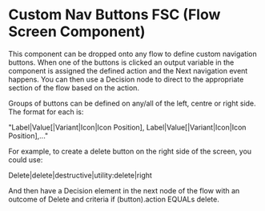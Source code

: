 # Custom Nav Buttons FSC (Flow Screen Component)

This component can be dropped onto any flow to define custom navigation buttons.  When one of the buttons is clicked an output variable in the component is assigned the defined action and the Next navigation event happens.  You can then use a Decision node to direct to the appropriate section of the flow based on the action.

Groups of buttons can be defined on any/all of the left, centre or right side.  The format for each is:

"Label|Value[|Variant|Icon|Icon Position], Label|Value[|Variant|Icon|Icon Position],..."

For example, to create a delete button on the right side of the screen, you could use:

Delete|delete|destructive|utility:delete|right

And then have a Decision element in the next node of the flow with an outcome of Delete and criteria if (button).action EQUALs delete.